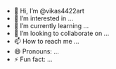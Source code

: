 - 👋 Hi, I’m @vikas4422art
- 👀 I’m interested in ...
- 🌱 I’m currently learning ...
- 💞️ I’m looking to collaborate on ...
- 📫 How to reach me ...
- 😄 Pronouns: ...
- ⚡ Fun fact: ...

<!---
vikas4422art/vikas4422art is a ✨ special ✨ repository because its `README.md` (this file) appears on your GitHub profile.
You can click the Preview link to take a look at your changes.
--->
